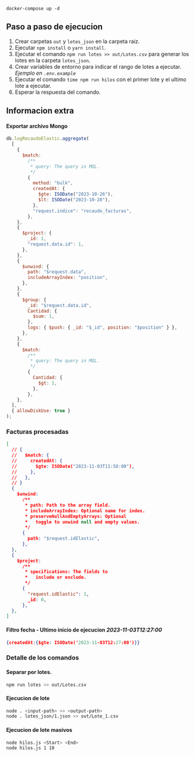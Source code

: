 `docker-compose up -d`

## Paso a paso de ejecucion

1. Crear carpetas `out` y `lotes_json` en la carpeta raiz.
2. Ejecutar `npm install` o `yarn install`.
3. Ejecutar el comando `npm run lotes >> out/Lotes.csv` para generar los lotes en la carpeta `lotes_json`.
4. Crear variables de entorno para indicar el rango de lotes a ejecutar. _Ejemplo en `.env.example`_
5. Ejecutar el comando `time npm run hilos` con el primer lote y el ultimo lote a ejecutar.
6. Esperar la respuesta del comando.

## Informacion extra

#### Exportar archivo Mongo

```javascript
db.logRecaudoElastic.aggregate(
  [
    {
      $match:
        /**
         * query: The query in MQL.
         */
        {
          method: "bulk",
          createdAt: {
            $gte: ISODate("2023-10-26"),
            $lt: ISODate("2023-10-28"),
          },
          "request.indice": "recaudo_facturas",
        },
    },
    {
      $project: {
        _id: 1,
        "request.data.id": 1,
      },
    },
    {
      $unwind: {
        path: "$request.data",
        includeArrayIndex: "position",
      },
    },
    {
      $group: {
        _id: "$request.data.id",
        Cantidad: {
          $sum: 1,
        },
        logs: { $push: { _id: "$_id", position: "$position" } },
      },
    },
    {
      $match:
        /**
         * query: The query in MQL.
         */
        {
          Cantidad: {
            $gt: 1,
          },
        },
    },
  ],
  { allowDiskUse: true }
);
```

### Facturas procesadas

```JSON
[
  // {
  //   $match: {
  //     createdAt: {
  //       $gte: ISODate("2023-11-03T11:58:00"),
  //     },
  //   },
  // }
  {
    $unwind:
      /**
       * path: Path to the array field.
       * includeArrayIndex: Optional name for index.
       * preserveNullAndEmptyArrays: Optional
       *   toggle to unwind null and empty values.
       */
      {
        path: "$request.idElastic",
      },
  },
  {
    $project:
      /**
       * specifications: The fields to
       *   include or exclude.
       */
      {
        "request.idElastic": 1,
        _id: 0,
      },
  },
]
```

#### Filtro fecha - Ultimo inicio de ejecucion *2023-11-03T12:27:00*

```JSON
{createdAt:{$gte: ISODate('2023-11-03T12:27:00')}}
```

### Detalle de los comandos

#### Separar por lotes.

```bash
npm run lotes >> out/Lotes.csv

```

#### Ejecucion de lote

```bash
node . <input-path> >> <output-path>
node . lotes_json/1.json >> out/Lote_1.csv

```

#### Ejecucion de lote masivos

```bash
node hilos.js <Start> <End>
node hilos.js 1 10

```
